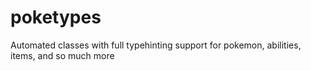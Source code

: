 # poketypes
 Automated classes with full typehinting support for pokemon, abilities, items, and so much more
